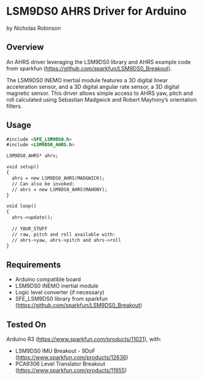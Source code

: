 # LSM9DS0 AHRS Driver for Arduino

by Nicholas Robinson

## Overview

An AHRS driver leveraging the LSM9DS0 library and AHRS example code from sparkfun (https://github.com/sparkfun/LSM9DS0_Breakout).

The LSM9DS0 iNEMO inertial module features a 3D digital linear acceleration sensor, and a 3D digital angular rate sensor, a 3D digital magnetic sensor. This driver allows simple access to AHRS yaw, pitch and roll calculated using Sebastian Madgwick and Robert Mayhony’s orientation filters.

## Usage

```html
#include <SFE_LSM9DS0.h>
#include <LSM9DS0_AHRS.h>

LSM9DS0_AHRS* ahrs;

void setup()
{ 
  ahrs = new LSM9DS0_AHRS(MADGWICK);
  // Can also be invoked:
  // ahrs = new LSM9DS0_AHRS(MAHONY);
}

void loop()
{ 
  ahrs->update();
  
  // YOUR_STUFF
  // raw, pitch and roll available with:
  // ahrs->yaw, ahrs->pitch and ahrs->roll
}
```

## Requirements

* Arduino compatible board
* LSM9DS0 iNEMO inertial module
* Logic level converter (if necessary)
* SFE_LSM9DS0 library from sparkfun (https://github.com/sparkfun/LSM9DS0_Breakout)

## Tested On

Arduino R3 (https://www.sparkfun.com/products/11021), with:
* LSM9DS0 IMU Breakout - 9DoF (https://www.sparkfun.com/products/12636)
* PCA9306 Level Translator Breakout (https://www.sparkfun.com/products/11955)